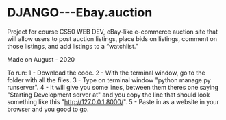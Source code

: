 # DJANGO---Ebay.auction

Project for course CS50 WEB DEV, eBay-like e-commerce auction site that will allow users to post auction listings, place bids on listings, comment on those listings, and add listings to a “watchlist.”

Made on August - 2020

To run:
1 - Download the code. 
2 - With the terminal window, go to the folder with all the files. 
3 - Type on terminal window "python manage.py runserver".
4 - It will give you some lines, between them theres one saying "Starting Development server at" and you copy the line that should look something like this "http://127.0.0.1:8000/".
5 - Paste in as a website in your browser and you good to go.
